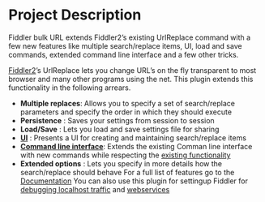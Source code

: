 # Project Description

Fiddler bulk URL extends Fiddler2’s existing UrlReplace command with a few new features like multiple search/replace items, UI, load and save commands, extended command line interface and a few other tricks.

[Fiddler2](https://www.telerik.com/support/fiddler)’s UrlReplace lets you change URL’s on the fly transparent to most browser and many other programs using the net. This plugin extends this functionality in the following arrears.
* **Multiple replaces**: Allows you to specify a set of search/replace parameters and specify the order in which they should execute
* **Persistence** : Saves your settings from session to session
* **Load/Save** : Lets you load and save settings file for sharing
* **[UI](UI)** : Presents a UI for creating and maintaining search/replace items
* **[Command line interface](CommandLineInterface)**: Extends the existing Comman line interface with new commands while respecting the [existing functionality](https://docs.telerik.com/fiddler/knowledgebase/quickexec)
* **Extended options** : Lets you specify in more details how the search/replace should behave
For a full list of features go to the [Documentation](Documentation.md)
You can also use this plugin for settingup Fiddler for [debugging localhost traffic](debuggingLocalhostTraffic.md) and [webservices](webservices.md)